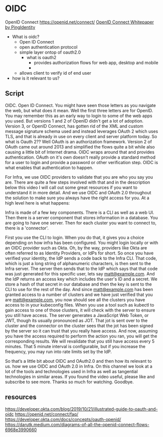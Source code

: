 # OIDC
OpenID Connect
https://openid.net/connect/
[OpenID Connect Whitepaper by PingIdentity](x-devonthink-item://A67FC39C-B1B4-49B4-A860-456A53F9CDBE)
- What is oidc?
	- Open ID Connect
	- open authentication protocol
	- simple layer ontop of oauth2.0
		- what is oauth2
			- provides authorization flows for web app, desktop and mobile
			- 
	- allows client to verify id of end user
- how is it relevant to us?

## Script

OIDC. Open ID Connect. You might have seen those letters as you navigate the web, but what does it mean. Well the first three letters are for OpenID. You may remember this as an early way to login to some of the web apps you used. But versions 1 and 2 of OpenID didn't get a lot of adoption. Version 3, or OpenID Connect, has gotten rid of the XML and custom message signature schema used and instead leverages OAuth 2 which uses TLS, and that is already in use on every client and server platform today. So what is Oauth 2?? Well OAuth is an authorization framework. Version 2 of OAuth came out around 2013 and simplified the flows quite a bit while also causing a little bit of Internet drama. OIDC wraps around that and provides authentication. OAuth on it's own doesn't really provide a standard method for a user to login and provide a password or other verification step. OIDC is what enables that authentication to happen. 

For Infra, we use OIDC providers to validate that you are who you say you are. There are quite a few steps involved with that and in the description below this video I will call out some great resources if you want to understand it in more detail. And we use OIDC and OAuth 2.0 throughout the solution to make sure you always have the right access for you. At a high level here is what happens:

Infra is made of a few key components. There is a CLI as well as a web UI. Then there is a server component that stores information in a database. You are going to have one server. Then for each cluster you want to connect to, there is a 'connector'.

First you use the CLI to login. When you do that, it gives you a choice depending on how infra has been configured. You might login locally or with an OIDC provider such as Okta. Oh, by the way, providers like Okta are often referred to as Identity Providers, or IdPs for short. So once you have verified your identity, the IdP sends a code back to the Infra CLI. That code, which is just a long string of alphanumeric characters, is then sent to the Infra server. The server then sends that to the IdP which says that that code was just generated for this specific user, lets say matt@example.com. And the IdP returns an access key which includes the user's ID and a secret. We store a hash of that secret in our database and then the key is sent to the CLI to use for the rest of the day. And since matt@example.com has been granted access to a number of clusters and we have just verified that you are matt@example.com, you now should see all the clusters you have access to in your kubeconfig files. When you use a tool such as kubectl to gain access to one of those clusters, it will check with the server to ensure you still have access. The server generates a JavaScript Web Token, or JWT, though its usually pronounced as JOT. That jot is sent over to the cluster and the connector on the cluster sees that the jot has been signed by the server so it can trust that you really have access. And now, assuming you have the access required to perform the action you ran, you will get the corresponding results. We will revalidate that you still have access every 5 minutes. That 5 minute interval is configurable, but if you increase the frequency, you may run into rate limits set by the IdP.

So that’s a little bit about OIDC and OAuth2.0 and then how its relevant to us.  how we use OIDC and OAuth 2.0 in Infra. On this channel we look at a lot of the tools and technologies used in Infra as well as tangential technologies in similar areas. If you found the video useful, please like and subscribe to see more. Thanks so much for watching. Goodbye. 

## resources
https://developer.okta.com/blog/2019/10/21/illustrated-guide-to-oauth-and-oidc
https://openid.net/connect/faq/
https://developer.okta.com/docs/concepts/oauth-openid/
https://darutk.medium.com/diagrams-of-all-the-openid-connect-flows-6968e3990660
